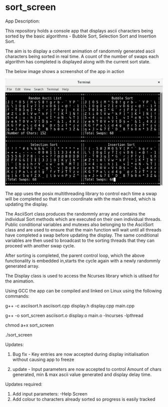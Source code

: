 # sort_screen
App Description:

This repository holds a console app that displays ascii characters being sorted by the basic algorithms - Bubble Sort, Selection Sort and Insertion Sort.

The aim is to display a coherent animation of randommly generated ascii characters being sorted in real time.
A count of the number of swaps each algorithm has completed is displayed along with the current sort state.

The below image shows a screenshot of the app in action

![alt text](https://github.com/pauliedoherty/sort_screen/blob/master/img/sort_screen.png)


The app uses the posix multithreading library to control each time a swap will be completed so that it can coordinate with the main thread, which is updating the display.

The AsciiSort class produces the randommly array and contains the individual Sort methods which are executed on their own individual threads. Public conditional variables and mutexes also belonging to the AsciiSort class and are used to ensure that the main function will wait until all threads have completed a swap before updating the display. The same conditional variables are then used to broadcast to the sorting threads that they can proceed with another swap cycle.

After sorting is completed, the parent control loop, which the above functionality is embedded in,starts the cycle again with a newly randommly generated array.

The Display class is used to access the Ncurses library which is utilsed for the animation.

Using GCC the app can be compiled and linked on Linux using the following commands:

g++ -c asciisort.h asciisort.cpp display.h display.cpp main.cpp

g++ -o sort_screen asciisort.o display.o main.o -lncurses -lpthread

chmod a+x sort_screen

./sort_screen

Updates:
1. Bug fix - Key entries are now accepted during display initialisation without causing app to freeze
    
2. update - Input parameters are now accepted to control Amount of chars generated, min & max ascii value generated and display delay time.                  


Updates required:
1. Add input parameters:
    -Help Screen
2. Add colour to characters already sorted so progress is easily tracked






